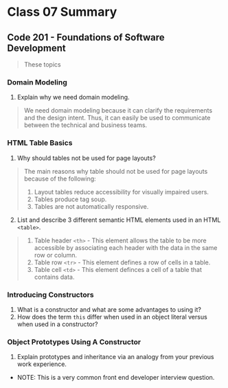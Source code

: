 # Class 07 Summary
## Code 201 - Foundations of Software Development

> These topics

### Domain Modeling
1. Explain why we need domain modeling.
  > We need domain modeling because it can clarify the requirements and the design intent. Thus, it can easily be used to communicate between the technical and business teams.

### HTML Table Basics
1. Why should tables not be used for page layouts?
  > The main reasons why table should not be used for page layouts because of the following:
  > 1. Layout tables reduce accessibility for visually impaired users.
  > 2. Tables produce tag soup.
  > 3. Tables are not automatically responsive.
2. List and describe 3 different semantic HTML elements used in an HTML `<table>`.
  > 1. Table header `<th>` - This element allows the table to be more accessible by associating each header with the data in the same row or column.
  > 2. Table row `<tr>` - This element defines a row of cells in a table.
  > 3. Table cell `<td>` - This element definces a cell of a table that contains data.

### Introducing Constructors
1. What is a constructor and what are some advantages to using it?
2. How does the term `this` differ when used in an object literal versus when used in a constructor?

### Object Prototypes Using A Constructor
1. Explain prototypes and inheritance via an analogy from your previous work experience.
  * NOTE: This is a very common front end developer interview question.